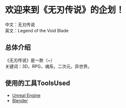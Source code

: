 # 欢迎来到《无刃传说》的企划！

中文：无刃传说  
英文：Legend of the Void Blade  

## 总体介绍
《无刃传说》是一款（~）  
关键词：3D，RPG，魂系，二次元，异世界。

## 使用的工具ToolsUsed
* [Unreal Engine](https://www.unrealengine.com/)
* [Blender](https://www.blender.org/)